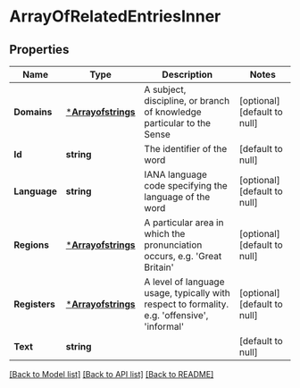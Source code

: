 # ArrayOfRelatedEntriesInner

## Properties
Name | Type | Description | Notes
------------ | ------------- | ------------- | -------------
**Domains** | [***Arrayofstrings**](arrayofstrings.md) | A subject, discipline, or branch of knowledge particular to the Sense | [optional] [default to null]
**Id** | **string** | The identifier of the word | [default to null]
**Language** | **string** | IANA language code specifying the language of the word | [optional] [default to null]
**Regions** | [***Arrayofstrings**](arrayofstrings.md) | A particular area in which the pronunciation occurs, e.g. &#39;Great Britain&#39; | [optional] [default to null]
**Registers** | [***Arrayofstrings**](arrayofstrings.md) | A level of language usage, typically with respect to formality. e.g. &#39;offensive&#39;, &#39;informal&#39; | [optional] [default to null]
**Text** | **string** |  | [default to null]

[[Back to Model list]](../README.md#documentation-for-models) [[Back to API list]](../README.md#documentation-for-api-endpoints) [[Back to README]](../README.md)


